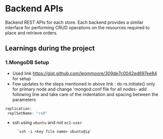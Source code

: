 # Backend APIs
Backend REST APIs for each store. Each backend provides a similar interface for performing CRUD operations on the resources required to place and retrieve orders.


## Learnings during the project

### 1.MongoDB Setup
* Used link https://gist.github.com/leommoore/309de7c0042ed697ee84 for setup
* Few updates to the steps mentioned in above link : do rs.initiate() only for primary node and change 'mongod.conf file for all nodes- add following line and take care of the indentation and spacing between the parameters
```javascript
replication:
 replSetName: "rs0"
 ```
    
* ssh using `ubuntu` and not `ec2-user`
        
        `ssh -i <key file name> ubuntu@ip`
